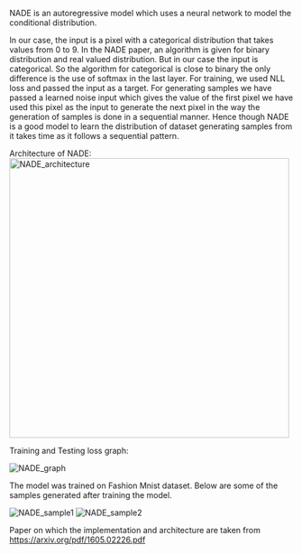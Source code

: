 
NADE is an autoregressive model which uses a neural network to model the conditional distribution. 

In our case, the input is a pixel with a categorical distribution that takes values from 0 to 9. In the NADE paper, an algorithm is given for binary distribution and real valued distribution. But in our case the input is categorical. So the algorithm for categorical is close to binary the only difference is the use of softmax in the last layer. For training, we used NLL loss and passed the input as a target. For generating samples we have passed a learned noise input which gives the value of the first pixel we have used this pixel as the input to generate the next pixel in the way the generation of samples is done in a sequential manner. Hence though NADE is a good model to learn the distribution of dataset generating samples from it takes time as it follows a sequential pattern.


Architecture of NADE:
<img width="496" alt="NADE_architecture" src="https://user-images.githubusercontent.com/80634226/194641247-8094b9be-b90a-4b69-a7ce-c674a60ee8ef.png">

Training and Testing loss graph:

![NADE_graph](https://user-images.githubusercontent.com/80634226/194641772-f0bd0239-f8d5-4d65-a9e8-afc28144e608.png)


The model was trained on Fashion Mnist dataset. Below are some of the samples generated after training the model.

![NADE_sample1](https://user-images.githubusercontent.com/80634226/194641421-4ac07dbf-f7fd-433e-930e-71003bb9b42a.png)
![NADE_sample2](https://user-images.githubusercontent.com/80634226/194641446-4b0ba55b-ff63-4d78-b3a6-2ddd8306106b.png)

Paper on which the implementation and architecture are taken from
https://arxiv.org/pdf/1605.02226.pdf


